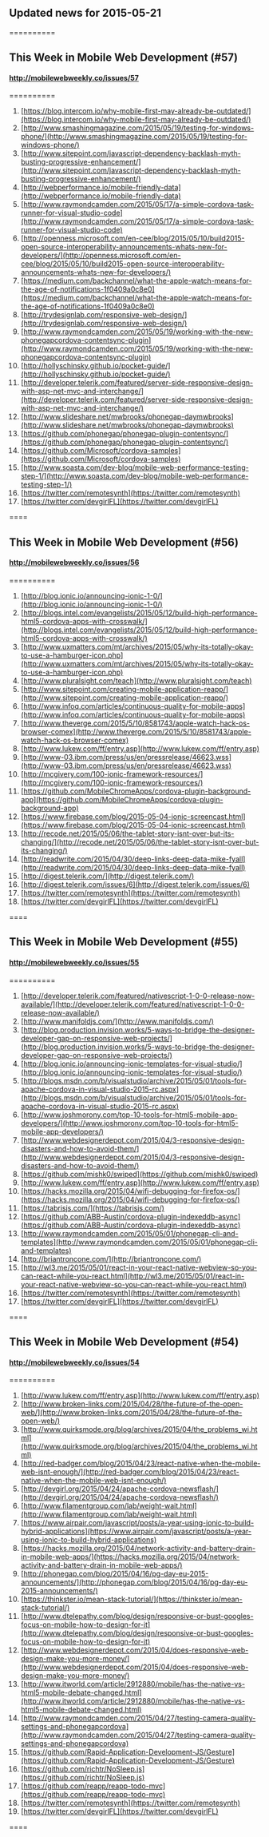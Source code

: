 ## Updated news for 2015-05-21 

==========
## This Week in Mobile Web Development (#57)
#### http://mobilewebweekly.co/issues/57

==========
  1. [https://blog.intercom.io/why-mobile-first-may-already-be-outdated/](https://blog.intercom.io/why-mobile-first-may-already-be-outdated/) 
  2. [http://www.smashingmagazine.com/2015/05/19/testing-for-windows-phone/](http://www.smashingmagazine.com/2015/05/19/testing-for-windows-phone/) 
  3. [http://www.sitepoint.com/javascript-dependency-backlash-myth-busting-progressive-enhancement/](http://www.sitepoint.com/javascript-dependency-backlash-myth-busting-progressive-enhancement/) 
  4. [http://webperformance.io/mobile-friendly-data](http://webperformance.io/mobile-friendly-data) 
  5. [http://www.raymondcamden.com/2015/05/17/a-simple-cordova-task-runner-for-visual-studio-code](http://www.raymondcamden.com/2015/05/17/a-simple-cordova-task-runner-for-visual-studio-code) 
  6. [http://openness.microsoft.com/en-cee/blog/2015/05/10/build2015-open-source-interoperability-announcements-whats-new-for-developers/](http://openness.microsoft.com/en-cee/blog/2015/05/10/build2015-open-source-interoperability-announcements-whats-new-for-developers/) 
  7. [https://medium.com/backchannel/what-the-apple-watch-means-for-the-age-of-notifications-1f0409a0c8e0](https://medium.com/backchannel/what-the-apple-watch-means-for-the-age-of-notifications-1f0409a0c8e0) 
  8. [http://trydesignlab.com/responsive-web-design/](http://trydesignlab.com/responsive-web-design/) 
  9. [http://www.raymondcamden.com/2015/05/19/working-with-the-new-phonegapcordova-contentsync-plugin](http://www.raymondcamden.com/2015/05/19/working-with-the-new-phonegapcordova-contentsync-plugin) 
  10. [http://hollyschinsky.github.io/pocket-guide/](http://hollyschinsky.github.io/pocket-guide/) 
  11. [http://developer.telerik.com/featured/server-side-responsive-design-with-asp-net-mvc-and-interchange/](http://developer.telerik.com/featured/server-side-responsive-design-with-asp-net-mvc-and-interchange/) 
  12. [http://www.slideshare.net/mwbrooks/phonegap-daymwbrooks](http://www.slideshare.net/mwbrooks/phonegap-daymwbrooks) 
  13. [https://github.com/phonegap/phonegap-plugin-contentsync/](https://github.com/phonegap/phonegap-plugin-contentsync/) 
  14. [https://github.com/Microsoft/cordova-samples](https://github.com/Microsoft/cordova-samples) 
  15. [http://www.soasta.com/dev-blog/mobile-web-performance-testing-step-1/](http://www.soasta.com/dev-blog/mobile-web-performance-testing-step-1/) 
  16. [https://twitter.com/remotesynth](https://twitter.com/remotesynth) 
  17. [https://twitter.com/devgirlFL](https://twitter.com/devgirlFL) 

====
## This Week in Mobile Web Development (#56)
#### http://mobilewebweekly.co/issues/56

==========
  1. [http://blog.ionic.io/announcing-ionic-1-0/](http://blog.ionic.io/announcing-ionic-1-0/) 
  2. [http://blogs.intel.com/evangelists/2015/05/12/build-high-performance-html5-cordova-apps-with-crosswalk/](http://blogs.intel.com/evangelists/2015/05/12/build-high-performance-html5-cordova-apps-with-crosswalk/) 
  3. [http://www.uxmatters.com/mt/archives/2015/05/why-its-totally-okay-to-use-a-hamburger-icon.php](http://www.uxmatters.com/mt/archives/2015/05/why-its-totally-okay-to-use-a-hamburger-icon.php) 
  4. [http://www.pluralsight.com/teach](http://www.pluralsight.com/teach) 
  6. [http://www.sitepoint.com/creating-mobile-application-reapp/](http://www.sitepoint.com/creating-mobile-application-reapp/) 
  7. [http://www.infoq.com/articles/continuous-quality-for-mobile-apps](http://www.infoq.com/articles/continuous-quality-for-mobile-apps) 
  8. [http://www.theverge.com/2015/5/10/8581743/apple-watch-hack-os-browser-comex](http://www.theverge.com/2015/5/10/8581743/apple-watch-hack-os-browser-comex) 
  9. [http://www.lukew.com/ff/entry.asp](http://www.lukew.com/ff/entry.asp) 
  10. [http://www-03.ibm.com/press/us/en/pressrelease/46623.wss](http://www-03.ibm.com/press/us/en/pressrelease/46623.wss) 
  11. [http://mcgivery.com/100-ionic-framework-resources/](http://mcgivery.com/100-ionic-framework-resources/) 
  12. [https://github.com/MobileChromeApps/cordova-plugin-background-app](https://github.com/MobileChromeApps/cordova-plugin-background-app) 
  13. [https://www.firebase.com/blog/2015-05-04-ionic-screencast.html](https://www.firebase.com/blog/2015-05-04-ionic-screencast.html) 
  14. [http://recode.net/2015/05/06/the-tablet-story-isnt-over-but-its-changing/](http://recode.net/2015/05/06/the-tablet-story-isnt-over-but-its-changing/) 
  15. [http://readwrite.com/2015/04/30/deep-links-deep-data-mike-fyall](http://readwrite.com/2015/04/30/deep-links-deep-data-mike-fyall) 
  16. [http://digest.telerik.com/](http://digest.telerik.com/) 
  17. [http://digest.telerik.com/issues/6](http://digest.telerik.com/issues/6) 
  18. [https://twitter.com/remotesynth](https://twitter.com/remotesynth) 
  19. [https://twitter.com/devgirlFL](https://twitter.com/devgirlFL) 

====
## This Week in Mobile Web Development (#55)
#### http://mobilewebweekly.co/issues/55

==========
  1. [http://developer.telerik.com/featured/nativescript-1-0-0-release-now-available/](http://developer.telerik.com/featured/nativescript-1-0-0-release-now-available/) 
  2. [http://www.manifoldjs.com/](http://www.manifoldjs.com/) 
  3. [http://blog.production.invision.works/5-ways-to-bridge-the-designer-developer-gap-on-responsive-web-projects/](http://blog.production.invision.works/5-ways-to-bridge-the-designer-developer-gap-on-responsive-web-projects/) 
  4. [http://blog.ionic.io/announcing-ionic-templates-for-visual-studio/](http://blog.ionic.io/announcing-ionic-templates-for-visual-studio/) 
  5. [http://blogs.msdn.com/b/visualstudio/archive/2015/05/01/tools-for-apache-cordova-in-visual-studio-2015-rc.aspx](http://blogs.msdn.com/b/visualstudio/archive/2015/05/01/tools-for-apache-cordova-in-visual-studio-2015-rc.aspx) 
  6. [http://www.joshmorony.com/top-10-tools-for-html5-mobile-app-developers/](http://www.joshmorony.com/top-10-tools-for-html5-mobile-app-developers/) 
  7. [http://www.webdesignerdepot.com/2015/04/3-responsive-design-disasters-and-how-to-avoid-them/](http://www.webdesignerdepot.com/2015/04/3-responsive-design-disasters-and-how-to-avoid-them/) 
  8. [https://github.com/mishk0/swiped](https://github.com/mishk0/swiped) 
  9. [http://www.lukew.com/ff/entry.asp](http://www.lukew.com/ff/entry.asp) 
  10. [https://hacks.mozilla.org/2015/04/wifi-debugging-for-firefox-os/](https://hacks.mozilla.org/2015/04/wifi-debugging-for-firefox-os/) 
  11. [https://tabrisjs.com/](https://tabrisjs.com/) 
  12. [https://github.com/ABB-Austin/cordova-plugin-indexeddb-async](https://github.com/ABB-Austin/cordova-plugin-indexeddb-async) 
  13. [http://www.raymondcamden.com/2015/05/01/phonegap-cli-and-templates](http://www.raymondcamden.com/2015/05/01/phonegap-cli-and-templates) 
  14. [http://briantroncone.com/](http://briantroncone.com/) 
  15. [http://wl3.me/2015/05/01/react-in-your-react-native-webview-so-you-can-react-while-you-react.html](http://wl3.me/2015/05/01/react-in-your-react-native-webview-so-you-can-react-while-you-react.html) 
  16. [https://twitter.com/remotesynth](https://twitter.com/remotesynth) 
  17. [https://twitter.com/devgirlFL](https://twitter.com/devgirlFL) 

====
## This Week in Mobile Web Development (#54)
#### http://mobilewebweekly.co/issues/54

==========
  1. [http://www.lukew.com/ff/entry.asp](http://www.lukew.com/ff/entry.asp) 
  2. [http://www.broken-links.com/2015/04/28/the-future-of-the-open-web/](http://www.broken-links.com/2015/04/28/the-future-of-the-open-web/) 
  3. [http://www.quirksmode.org/blog/archives/2015/04/the_problems_wi.html](http://www.quirksmode.org/blog/archives/2015/04/the_problems_wi.html) 
  4. [http://red-badger.com/blog/2015/04/23/react-native-when-the-mobile-web-isnt-enough/](http://red-badger.com/blog/2015/04/23/react-native-when-the-mobile-web-isnt-enough/) 
  5. [http://devgirl.org/2015/04/24/apache-cordova-newsflash/](http://devgirl.org/2015/04/24/apache-cordova-newsflash/) 
  6. [http://www.filamentgroup.com/lab/weight-wait.html](http://www.filamentgroup.com/lab/weight-wait.html) 
  7. [https://www.airpair.com/javascript/posts/a-year-using-ionic-to-build-hybrid-applications](https://www.airpair.com/javascript/posts/a-year-using-ionic-to-build-hybrid-applications) 
  8. [https://hacks.mozilla.org/2015/04/network-activity-and-battery-drain-in-mobile-web-apps/](https://hacks.mozilla.org/2015/04/network-activity-and-battery-drain-in-mobile-web-apps/) 
  9. [http://phonegap.com/blog/2015/04/16/pg-day-eu-2015-announcements/](http://phonegap.com/blog/2015/04/16/pg-day-eu-2015-announcements/) 
  10. [https://thinkster.io/mean-stack-tutorial/](https://thinkster.io/mean-stack-tutorial/) 
  11. [http://www.dtelepathy.com/blog/design/responsive-or-bust-googles-focus-on-mobile-how-to-design-for-it](http://www.dtelepathy.com/blog/design/responsive-or-bust-googles-focus-on-mobile-how-to-design-for-it) 
  12. [http://www.webdesignerdepot.com/2015/04/does-responsive-web-design-make-you-more-money/](http://www.webdesignerdepot.com/2015/04/does-responsive-web-design-make-you-more-money/) 
  13. [http://www.itworld.com/article/2912880/mobile/has-the-native-vs-html5-mobile-debate-changed.html](http://www.itworld.com/article/2912880/mobile/has-the-native-vs-html5-mobile-debate-changed.html) 
  14. [http://www.raymondcamden.com/2015/04/27/testing-camera-quality-settings-and-phonegapcordova](http://www.raymondcamden.com/2015/04/27/testing-camera-quality-settings-and-phonegapcordova) 
  15. [https://github.com/Rapid-Application-Development-JS/Gesture](https://github.com/Rapid-Application-Development-JS/Gesture) 
  16. [https://github.com/richtr/NoSleep.js](https://github.com/richtr/NoSleep.js) 
  17. [https://github.com/reapp/reapp-todo-mvc](https://github.com/reapp/reapp-todo-mvc) 
  18. [https://twitter.com/remotesynth](https://twitter.com/remotesynth) 
  19. [https://twitter.com/devgirlFL](https://twitter.com/devgirlFL) 

====
